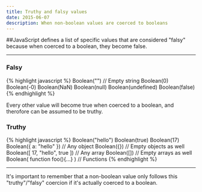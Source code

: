 ```yaml
---
title: Truthy and falsy values
date: 2015-06-07
description: When non-boolean values are coerced to booleans
---
```


##JavaScript defines a list of specific values that are considered "falsy" because when coerced to a boolean, they become false.

* * *

### Falsy

{% highlight javascript %}
Boolean("")  // Empty string
Boolean(0)
Boolean(-0)
Boolean(NaN)
Boolean(null)
Boolean(undefined)
Boolean(false)
{% endhighlight %}

Every other value will become true when coerced to a boolean, and therofore can be assumed to be truthy.

### Truthy

{% highlight javascript %}
Boolean("hello")
Boolean(true)
Boolean(17)
Boolean({ a: "hello" })  // Any object
Boolean({}) // Empty objects as well
Boolean([ 17, "hello", true ]) // Any array
Boolean([]) // Empty arrays as well
Boolean( function foo(){...} ) // Functions
{% endhighlight %}

***

It's important to remember that a non-boolean value only follows this "truthy"/"falsy" coercion if it's actually coerced to a boolean.